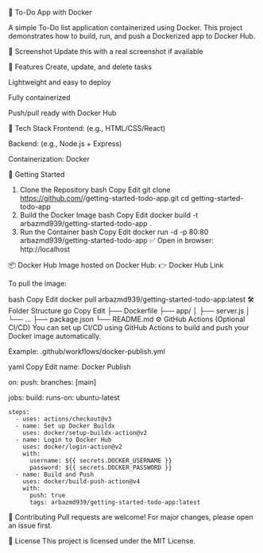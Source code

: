 📝 To-Do App with Docker

A simple To-Do list application containerized using Docker. This project demonstrates how to build, run, and push a Dockerized app to Docker Hub.

📸 Screenshot
Update this with a real screenshot if available


🚀 Features
Create, update, and delete tasks

Lightweight and easy to deploy

Fully containerized

Push/pull ready with Docker Hub

🧱 Tech Stack
Frontend: (e.g., HTML/CSS/React)

Backend: (e.g., Node.js + Express)

Containerization: Docker

🐳 Getting Started
1. Clone the Repository
bash
Copy
Edit
git clone https://github.com/<your-username>/getting-started-todo-app.git
cd getting-started-todo-app
2. Build the Docker Image
bash
Copy
Edit
docker build -t arbazmd939/getting-started-todo-app .
3. Run the Container
bash
Copy
Edit
docker run -d -p 80:80 arbazmd939/getting-started-todo-app
✅ Open in browser: http://localhost

📦 Docker Hub
Image hosted on Docker Hub:
👉 Docker Hub Link

To pull the image:

bash
Copy
Edit
docker pull arbazmd939/getting-started-todo-app:latest
🛠️ Folder Structure
go
Copy
Edit
├── Dockerfile
├── app/
│   ├── server.js
│   └── ...
├── package.json
└── README.md
⚙️ GitHub Actions (Optional CI/CD)
You can set up CI/CD using GitHub Actions to build and push your Docker image automatically.

Example:
.github/workflows/docker-publish.yml

yaml
Copy
Edit
name: Docker Publish

on:
  push:
    branches: [main]

jobs:
  build:
    runs-on: ubuntu-latest

    steps:
      - uses: actions/checkout@v3
      - name: Set up Docker Buildx
        uses: docker/setup-buildx-action@v2
      - name: Login to Docker Hub
        uses: docker/login-action@v2
        with:
          username: ${{ secrets.DOCKER_USERNAME }}
          password: ${{ secrets.DOCKER_PASSWORD }}
      - name: Build and Push
        uses: docker/build-push-action@v4
        with:
          push: true
          tags: arbazmd939/getting-started-todo-app:latest
🤝 Contributing
Pull requests are welcome! For major changes, please open an issue first.

📄 License
This project is licensed under the MIT License.
